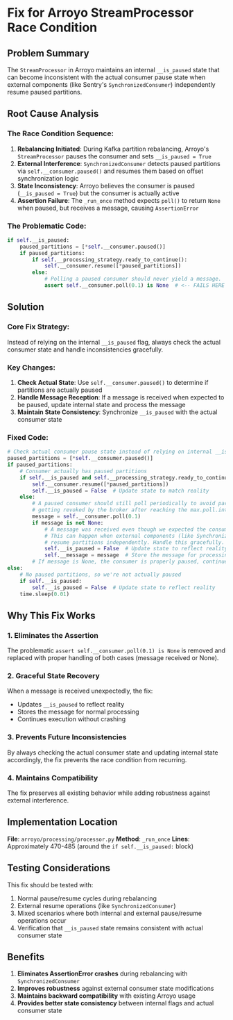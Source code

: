 # Fix for Arroyo StreamProcessor Race Condition

## Problem Summary
The `StreamProcessor` in Arroyo maintains an internal `__is_paused` state that can become inconsistent with the actual consumer pause state when external components (like Sentry's `SynchronizedConsumer`) independently resume paused partitions.

## Root Cause Analysis

### The Race Condition Sequence:
1. **Rebalancing Initiated**: During Kafka partition rebalancing, Arroyo's `StreamProcessor` pauses the consumer and sets `__is_paused = True`
2. **External Interference**: `SynchronizedConsumer` detects paused partitions via `self.__consumer.paused()` and resumes them based on offset synchronization logic
3. **State Inconsistency**: Arroyo believes the consumer is paused (`__is_paused = True`) but the consumer is actually active
4. **Assertion Failure**: The `_run_once` method expects `poll()` to return `None` when paused, but receives a message, causing `AssertionError`

### The Problematic Code:
```python
if self.__is_paused:
    paused_partitions = [*self.__consumer.paused()]
    if paused_partitions:
        if self.__processing_strategy.ready_to_continue():
            self.__consumer.resume([*paused_partitions])
        else:
            # Polling a paused consumer should never yield a message.
            assert self.__consumer.poll(0.1) is None  # <-- FAILS HERE
```

## Solution

### Core Fix Strategy:
Instead of relying on the internal `__is_paused` flag, always check the actual consumer state and handle inconsistencies gracefully.

### Key Changes:
1. **Check Actual State**: Use `self.__consumer.paused()` to determine if partitions are actually paused
2. **Handle Message Reception**: If a message is received when expected to be paused, update internal state and process the message
3. **Maintain State Consistency**: Synchronize `__is_paused` with the actual consumer state

### Fixed Code:
```python
# Check actual consumer pause state instead of relying on internal __is_paused flag
paused_partitions = [*self.__consumer.paused()]
if paused_partitions:
    # Consumer actually has paused partitions
    if self.__is_paused and self.__processing_strategy.ready_to_continue():
        self.__consumer.resume([*paused_partitions])
        self.__is_paused = False  # Update state to match reality
    else:
        # A paused consumer should still poll periodically to avoid partitions
        # getting revoked by the broker after reaching the max.poll.interval.ms
        message = self.__consumer.poll(0.1)
        if message is not None:
            # A message was received even though we expected the consumer to be paused.
            # This can happen when external components (like SynchronizedConsumer)
            # resume partitions independently. Handle this gracefully.
            self.__is_paused = False  # Update state to reflect reality
            self.__message = message  # Store the message for processing
        # If message is None, the consumer is properly paused, continue as normal
else:
    # No paused partitions, so we're not actually paused
    if self.__is_paused:
        self.__is_paused = False  # Update state to reflect reality
    time.sleep(0.01)
```

## Why This Fix Works

### 1. **Eliminates the Assertion**
The problematic `assert self.__consumer.poll(0.1) is None` is removed and replaced with proper handling of both cases (message received or None).

### 2. **Graceful State Recovery**
When a message is received unexpectedly, the fix:
- Updates `__is_paused` to reflect reality
- Stores the message for normal processing
- Continues execution without crashing

### 3. **Prevents Future Inconsistencies**
By always checking the actual consumer state and updating internal state accordingly, the fix prevents the race condition from recurring.

### 4. **Maintains Compatibility**
The fix preserves all existing behavior while adding robustness against external interference.

## Implementation Location

**File**: `arroyo/processing/processor.py`
**Method**: `_run_once`
**Lines**: Approximately 470-485 (around the `if self.__is_paused:` block)

## Testing Considerations

This fix should be tested with:
1. Normal pause/resume cycles during rebalancing
2. External resume operations (like `SynchronizedConsumer`)
3. Mixed scenarios where both internal and external pause/resume operations occur
4. Verification that `__is_paused` state remains consistent with actual consumer state

## Benefits

1. **Eliminates AssertionError crashes** during rebalancing with `SynchronizedConsumer`
2. **Improves robustness** against external consumer state modifications
3. **Maintains backward compatibility** with existing Arroyo usage
4. **Provides better state consistency** between internal flags and actual consumer state

